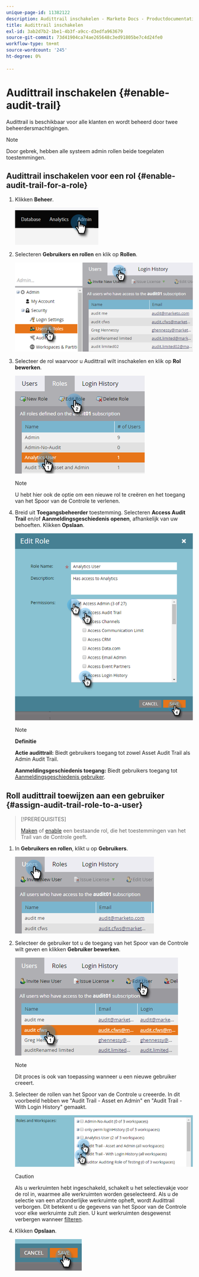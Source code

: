```yaml
---
unique-page-id: 11382122
description: Audittrail inschakelen - Marketo Docs - Productdocumentatie
title: Audittrail inschakelen
exl-id: 3ab2d7b2-1be1-4b3f-a9cc-d3edfa963679
source-git-commit: 73d41904ca74ae265648c3ed91805be7c4d24fe0
workflow-type: tm+mt
source-wordcount: '245'
ht-degree: 0%

---
```


# Audittrail inschakelen {#enable-audit-trail}

Audittrail is beschikbaar voor alle klanten en wordt beheerd door twee beheerdersmachtigingen.

>[!NOTE]
>
>Door gebrek, hebben alle systeem admin rollen beide toegelaten toestemmingen.

## Audittrail inschakelen voor een rol {#enable-audit-trail-for-a-role}

1. Klikken **Beheer**.

   ![](assets/enable-audit-trail-1.png)

1. Selecteren **Gebruikers en rollen** en klik op **Rollen**.

   ![](assets/enable-audit-trail-2.png)

1. Selecteer de rol waarvoor u Audittrail wilt inschakelen en klik op **Rol bewerken**.

   ![](assets/enable-audit-trail-3.png)

   >[!NOTE]
   >
   >U hebt hier ook de optie om een nieuwe rol te creëren en het toegang van het Spoor van de Controle te verlenen.

1. Breid uit **Toegangsbeheerder** toestemming. Selecteren **Access Audit Trail** en/of **Aanmeldingsgeschiedenis openen**, afhankelijk van uw behoeften. Klikken **Opslaan**.

   ![](assets/enable-audit-trail-4.png)

   >[!NOTE]
   >
   >**Definitie**
   >
   >**Actie audittrail:** Biedt gebruikers toegang tot zowel Asset Audit Trail als Admin Audit Trail.
   >
   >**Aanmeldingsgeschiedenis toegang:** Biedt gebruikers toegang tot [Aanmeldingsgeschiedenis gebruiker](/help/marketo/product-docs/administration/audit-trail/user-login-history.md).

## Roll audittrail toewijzen aan een gebruiker {#assign-audit-trail-role-to-a-user}

>[!PREREQUISITES]
>
>[Maken](/help/marketo/product-docs/administration/users-and-roles/create-delete-edit-and-change-a-user-role.md#create-a-role) of [enable](#enable-audit-trail) een bestaande rol, die het toestemmingen van het Trail van de Controle geeft.

1. In **Gebruikers en rollen**, klikt u op **Gebruikers**.

   ![](assets/enable-audit-trail-5.png)

1. Selecteer de gebruiker tot u de toegang van het Spoor van de Controle wilt geven en klikken **Gebruiker bewerken**.

   ![](assets/enable-audit-trail-6.png)

   >[!NOTE]
   >
   >Dit proces is ook van toepassing wanneer u een nieuwe gebruiker creeert.

1. Selecteer de rollen van het Spoor van de Controle u creeerde. In dit voorbeeld hebben we &quot;Audit Trail - Asset en Admin&quot; en &quot;Audit Trail - With Login History&quot; gemaakt.

   ![](assets/enable-audit-trail-7.png)

   >[!CAUTION]
   >
   >Als u werkruimten hebt ingeschakeld, schakelt u het selectievakje voor de rol in, waarmee alle werkruimten worden geselecteerd. Als u de selectie van een afzonderlijke werkruimte opheft, wordt Audittrail verborgen. Dit betekent u de gegevens van het Spoor van de Controle voor elke werkruimte zult zien. U kunt werkruimten desgewenst verbergen wanneer [filteren](/help/marketo/product-docs/administration/audit-trail/filtering-in-audit-trail.md).

1. Klikken **Opslaan**.

   ![](assets/enable-audit-trail-8.png)
